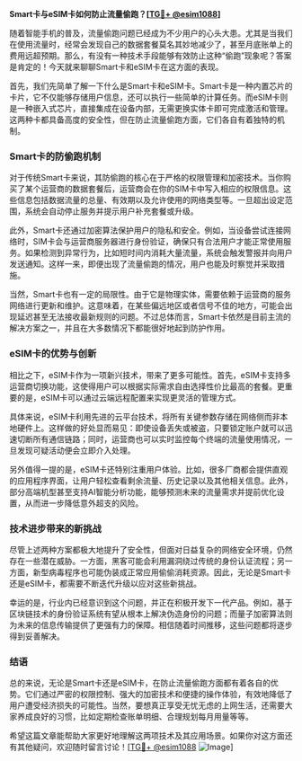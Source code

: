 **Smart卡与eSIM卡如何防止流量偷跑？[[TG💪+ @esim1088](https://t.me/s/esim1088)]**

随着智能手机的普及，流量偷跑问题已经成为不少用户的心头大患。尤其是当我们在使用流量时，经常会发现自己的数据套餐莫名其妙地减少了，甚至月底账单上的费用远超预期。那么，有没有一种技术手段能够有效防止这种“偷跑”现象呢？答案是肯定的！今天就来聊聊Smart卡和eSIM卡在这方面的表现。

首先，我们先简单了解一下什么是Smart卡和eSIM卡。Smart卡是一种内置芯片的卡片，它不仅能够存储用户信息，还可以执行一些简单的计算任务。而eSIM卡则是一种嵌入式芯片，直接集成在设备内部，无需更换实体卡即可完成激活和管理。这两种卡都具备高度的安全性，但在防止流量偷跑方面，它们各自有着独特的机制。

### Smart卡的防偷跑机制

对于传统Smart卡来说，其防偷跑的核心在于严格的权限管理和加密技术。当你购买了某个运营商的数据套餐后，运营商会在你的SIM卡中写入相应的权限信息。这些信息包括数据流量的总量、有效期以及允许使用的网络类型等。一旦超出设定范围，系统会自动停止服务并提示用户补充套餐或升级。

此外，Smart卡还通过加密算法保护用户的隐私和安全。例如，当设备尝试连接网络时，SIM卡会与运营商服务器进行身份验证，确保只有合法用户才能正常使用服务。如果检测到异常行为，比如短时间内消耗大量流量，系统会触发警报并向用户发送通知。这样一来，即便出现了流量偷跑的情况，用户也能及时察觉并采取措施。

当然，Smart卡也有一定的局限性。由于它是物理实体，需要依赖于运营商的服务网络进行更新和维护。这意味着，在某些偏远地区或者信号不佳的地方，可能会出现延迟甚至无法接收最新规则的问题。不过总体而言，Smart卡依然是目前主流的解决方案之一，并且在大多数情况下都能很好地起到防护作用。

### eSIM卡的优势与创新

相比之下，eSIM卡作为一项新兴技术，带来了更多可能性。首先，eSIM卡支持多运营商切换功能，这使得用户可以根据实际需求自由选择性价比最高的套餐。更重要的是，eSIM卡可以通过云端远程配置来实现更灵活的管理方式。

具体来说，eSIM卡利用先进的云平台技术，将所有关键参数存储在网络侧而非本地硬件上。这样做的好处显而易见：即使设备丢失或被盗，只要锁定账户就可以迅速切断所有通信链路；同时，运营商也可以实时监控每个终端的流量使用情况，一旦发现可疑活动便会立即介入处理。

另外值得一提的是，eSIM卡还特别注重用户体验。比如，很多厂商都会提供直观的应用程序界面，让用户轻松查看剩余流量、历史记录以及其他相关信息。此外，部分高端机型甚至支持AI智能分析功能，能够预测未来的流量需求并提前优化设置，从而进一步降低意外超支的风险。

### 技术进步带来的新挑战

尽管上述两种方案都极大地提升了安全性，但面对日益复杂的网络安全环境，仍然存在一些潜在威胁。一方面，黑客可能会利用漏洞绕过传统的身份认证流程；另一方面，新型病毒程序也可能伪装成正常应用偷偷消耗资源。因此，无论是Smart卡还是eSIM卡，都需要不断迭代升级以应对这些新挑战。

幸运的是，行业内已经意识到这个问题，并正在积极开发下一代产品。例如，基于区块链技术的身份验证系统有望从根本上解决伪造身份的问题；而量子加密算法则为未来的信息传输提供了更强有力的保障。相信随着时间推移，这些问题都将逐步得到妥善解决。

### 结语

总的来说，无论是Smart卡还是eSIM卡，在防止流量偷跑方面都有着各自的优势。它们通过严密的权限控制、强大的加密技术和便捷的操作体验，有效地降低了用户遭受经济损失的可能性。当然，要想真正享受无忧无虑的上网生活，还需要大家养成良好的习惯，比如定期检查账单明细、合理规划每月用量等等。

希望这篇文章能帮助大家更好地理解这两项技术及其应用场景。如果你对这方面还有其他疑问，欢迎随时留言讨论！[[TG💪+ @esim1088](https://t.me/s/esim1088) ![Image](https://i.postimg.cc/4NQfJmqS/Snipaste-2025-05-13-00-14-12.png)]